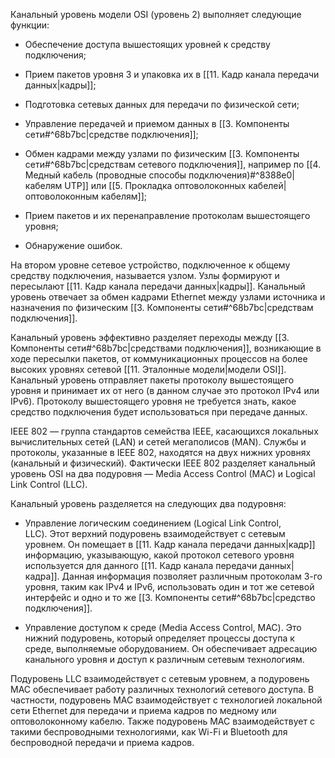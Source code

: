 Канальный уровень модели OSI (уровень 2) выполняет следующие функции:

- Обеспечение доступа вышестоящих уровней к средству подключения;

- Прием пакетов уровня 3 и упаковка их в [[11. Кадр канала передачи данных|кадры]];

- Подготовка сетевых данных для передачи по физической сети;

- Управление передачей и приемом данных в [[3. Компоненты сети#^68b7bc|средстве подключения]];

- Обмен кадрами между узлами по физическим [[3. Компоненты сети#^68b7bc|средствам сетевого подключения]], например по [[4. Медный кабель (проводные способы подключения)#^8388e0|кабелям UTP]] или [[5. Прокладка оптоволоконных кабелей|оптоволоконным кабелям]];

- Прием пакетов и их перенаправление протоколам вышестоящего уровня;

- Обнаружение ошибок.

На втором уровне сетевое устройство, подключенное к общему средству подключения, называется узлом. Узлы формируют и пересылают [[11. Кадр канала передачи данных|кадры]]. Канальный уровень отвечает за обмен кадрами Ethernet между узлами источника и назначения по физическим [[3. Компоненты сети#^68b7bc|средствам подключения]].

Канальный уровень эффективно разделяет переходы между [[3. Компоненты сети#^68b7bc|средствами подключения]], возникающие в ходе пересылки пакетов, от коммуникационных процессов на более высоких уровнях сетевой [[11. Эталонные модели|модели OSI]]. Канальный уровень отправляет пакеты протоколу вышестоящего уровня и принимает их от него (в данном случае это протокол IPv4 или IPv6). Протоколу вышестоящего уровня не требуется знать, какое средство подключения будет использоваться при передаче данных.

IEEE 802 — группа стандартов семейства IEEE, касающихся локальных вычислительных сетей (LAN) и сетей мегаполисов (MAN). Службы и протоколы, указанные в IEEE 802, находятся на двух нижних уровнях (канальный и физический). Фактически IEEE 802 разделяет канальный уровень OSI на два подуровня — Media Access Control (MAC) и Logical Link Control (LLC).

Канальный уровень разделяется на следующих два подуровня:

- Управление логическим соединением (Logical Link Control, LLC). Этот верхний подуровень взаимодействует с сетевым уровнем. Он помещает в [[11. Кадр канала передачи данных|кадр]] информацию, указывающую, какой протокол сетевого уровня используется для данного [[11. Кадр канала передачи данных|кадра]]. Данная информация позволяет различным протоколам 3-го уровня, таким как IPv4 и IPv6, использовать один и тот же сетевой интерфейс и одно и то же [[3. Компоненты сети#^68b7bc|средство подключения]].

- Управление доступом к среде (Media Access Control, MAC). Это нижний подуровень, который определяет процессы доступа к среде, выполняемые оборудованием. Он обеспечивает адресацию канального уровня и доступ к различным сетевым технологиям.

Подуровень LLC взаимодействует с сетевым уровнем, а подуровень MAC обеспечивает работу различных технологий сетевого доступа. В частности, подуровень MAC взаимодействует с технологией локальной сети Ethernet для передачи и приема кадров по медному или оптоволоконному кабелю. Также подуровень MAC взаимодействует с такими беспроводными технологиями, как Wi-Fi и Bluetooth для беспроводной передачи и приема кадров.